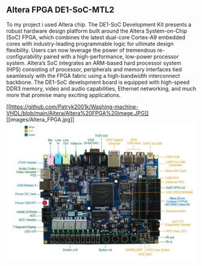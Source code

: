 ## Altera FPGA DE1-SoC-MTL2
To my project i used Altera chip. The DE1-SoC Development Kit presents a robust hardware design platform built around the Altera
System-on-Chip (SoC) FPGA, which combines the latest dual-core Cortex-A9 embedded cores
with industry-leading programmable logic for ultimate design flexibility. Users can now leverage
the power of tremendous re-configurability paired with a high-performance, low-power processor
system. Altera’s SoC integrates an ARM-based hard processor system (HPS) consisting of processor,
peripherals and memory interfaces tied seamlessly with the FPGA fabric using a high-bandwidth
interconnect backbone. The DE1-SoC development board is equipped with high-speed DDR3
memory, video and audio capabilities, Ethernet networking, and much more that promise many
exciting applications.


[[https://github.com/Patryk2001k/Washing-machine-VHDL/blob/main/Altera/Altera%20FPGA%20image.JPG]]
[[images/Altera_FPGA.jpg]]
<img src="/Altera/Altera_FPGA.JPG">
